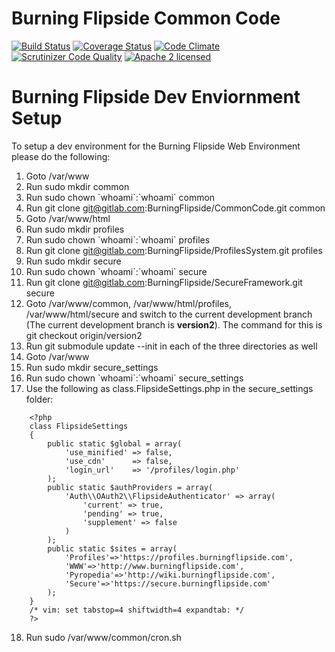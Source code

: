 # Burning Flipside Common Code
[![Build Status](https://travis-ci.org/BurningFlipside/CommonCode.svg?branch=master)](https://travis-ci.org/BurningFlipside/CommonCode)
[![Coverage Status](https://coveralls.io/repos/github/BurningFlipside/CommonCode/badge.svg?branch=master)](https://coveralls.io/github/BurningFlipside/CommonCode?branch=master)
[![Code Climate](https://codeclimate.com/github/BurningFlipside/CommonCode/badges/gpa.svg)](https://codeclimate.com/github/BurningFlipside/CommonCode)
[![Scrutinizer Code Quality](https://scrutinizer-ci.com/g/BurningFlipside/CommonCode/badges/quality-score.png?b=master)](https://scrutinizer-ci.com/g/BurningFlipside/CommonCode/?branch=master)
[![Apache 2 licensed](https://img.shields.io/badge/license-apache-blue.svg)](https://github.com/BurningFlipside/CommonCode/blob/master/LICENSE)

# Burning Flipside Dev Enviornment Setup

To setup a dev environment for the Burning Flipside Web Environment please do the following:

1. Goto /var/www
2. Run sudo mkdir common
3. Run sudo chown \`whoami\`:\`whoami\` common
4. Run git clone git@gitlab.com:BurningFlipside/CommonCode.git common
5. Goto /var/www/html
6. Run sudo mkdir profiles
7. Run sudo chown \`whoami\`:\`whoami\` profiles
8. Run git clone git@gitlab.com:BurningFlipside/ProfilesSystem.git profiles
9. Run sudo mkdir secure
10. Run sudo chown \`whoami\`:\`whoami\` secure
11. Run git clone git@gitlab.com:BurningFlipside/SecureFramework.git secure
12. Goto /var/www/common, /var/www/html/profiles, /var/www/html/secure and switch to the current development branch (The current development branch is **version2**). The command for this is git checkout origin/version2
13. Run git submodule update --init in each of the three directories as well
14. Goto /var/www
15. Run sudo mkdir secure_settings
16. Run sudo chown \`whoami\`:\`whoami\` secure_settings
17. Use the following as class.FlipsideSettings.php in the secure_settings folder:

```
    <?php
    class FlipsideSettings
    {
        public static $global = array(
            'use_minified' => false,
            'use_cdn'      => false,
            'login_url'    => '/profiles/login.php'
        );
        public static $authProviders = array(
            'Auth\\OAuth2\\FlipsideAuthenticator' => array(
                'current' => true,
                'pending' => true,
                'supplement' => false
            )
        );
        public static $sites = array(
            'Profiles'=>'https://profiles.burningflipside.com',
            'WWW'=>'http://www.burningflipside.com',
            'Pyropedia'=>'http://wiki.burningflipside.com',
            'Secure'=>'https://secure.burningflipside.com'
        );
    }
    /* vim: set tabstop=4 shiftwidth=4 expandtab: */
    ?>
```

18. Run sudo /var/www/common/cron.sh
